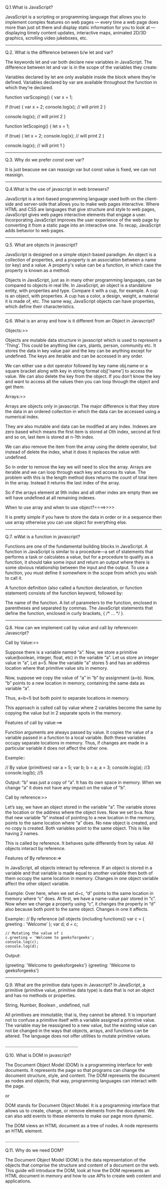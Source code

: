 Q.1.What is JavaScript?

JavaScript is a scripting or programming language that allows you to implement complex features on web pages — every time a web page does more than just sit there and display static information for you to look at — displaying timely content updates, interactive maps, animated 2D/3D graphics, scrolling video jukeboxes, etc. 

----------------------------------------------------

Q.2. What is the difference between b/w let and var?

The keywords let and var both declare new variables in JavaScript. The difference between let and var is in the scope of the variables they create:

Variables declared by let are only available inside the block where they’re defined.
Variables declared by var are available throughout the function in which they’re declared.

function varScoping() {
  var x = 1;

  if (true) {
    var x = 2;
    console.log(x); // will print 2
  }

  console.log(x); // will print 2
}

function letScoping() {
  let x = 1;

  if (true) {
    let x = 2;
    console.log(x); // will print 2
  }

  console.log(x); // will print 1
}

-----------------------------------------

Q.3. Why do we prefer const over var?

It is just beacuse we can reassign var but const value is fixed, we can not reassign.

-------------------------------------------------

Q.4.What is the use of javascript in web browsers?

JavaScript is a text-based programming language used both on the client-side and server-side that allows you to make web pages interactive. Where HTML and CSS are languages that give structure and style to web pages, JavaScript gives web pages interactive elements that engage a user.
Incorporating JavaScript improves the user experience of the web page by converting it from a static page into an interactive one. To recap, JavaScript adds behavior to web pages.

----------------------------------------------

Q.5. What are objects in javascript?

JavaScript is designed on a simple object-based paradigm. An object is a collection of properties, and a property is an association between a name (or key) and a value. A property's value can be a function, in which case the property is known as a method.

Objects in JavaScript, just as in many other programming languages, can be compared to objects in real life. In JavaScript, an object is a standalone entity, with properties and type. Compare it with a cup, for example. A cup is an object, with properties. A cup has a color, a design, weight, a material it is made of, etc. The same way, JavaScript objects can have properties, which define their characteristics.

-----------------------------------------------

Q.6. What is an array and how is it different from an Object in Javascript?

Objects:>>

Objects are mutable data structure in javascript which is used to represent a ‘Thing’. This could be anything like cars, plants, person, community etc.
It stores the data in key value pair and the key can be anything except for undefined. The keys are iterable and can be accessed in any order.

We can either use a dot operator followed by key name obj.name or a square bracket along with key in string format obj['name'] to access the value.
We can also delete the key from the object.
If you don’t know the key and want to access all the values then you can loop through the object and get them.

Arrays:>>

Arrays are objects only in javascript. The major difference is that they store the data in an ordered collection in which the data can be accessed using a numerical index.

They are also mutable and data can be modified at any index. Indexes are zero based which means the first item is stored at Oth index, second at first and so on, last item is stored at n-1th index.

We can also remove the item from the array using the delete operator, but instead of delete the index, what it does it replaces the value with undefined.

So in order to remove the key we will need to slice the array.
Arrays are iterable and we can loop through each key and access its value.
The problem with this is the length method does returns the count of total item in the array. Instead it returns the last index of the array.

So if the arrays element at 9th index and all other index are empty then we will have undefined at all remaining indexes.


When to use array and when to use object?====>>>>

It is pretty simple if you have to store the data in order or in a sequence then use array otherwise you can use object for everything else.


----------------------------------------------------------

Q.7. wWat is a function in javascript?

Functions are one of the fundamental building blocks in JavaScript. A function in JavaScript is similar to a procedure—a set of statements that performs a task or calculates a value, but for a procedure to qualify as a function, it should take some input and return an output where there is some obvious relationship between the input and the output. To use a function, you must define it somewhere in the scope from which you wish to call it.

A function definition (also called a function declaration, or function statement) consists of the function keyword, followed by:

The name of the function.
A list of parameters to the function, enclosed in parentheses and separated by commas.
The JavaScript statements that define the function, enclosed in curly brackets, { /* … */ }.

------------------------------------------------------------

Q.8. How can we implement call by value and call by referencein Javascript?

Call by Value:>>

 Suppose there is a variable named “a”. Now, we store a primitive value(boolean, integer, float, etc) in the variable “a”. Let us store an integer value in “a”, Let a=5. Now the variable “a” stores 5 and has an address location where that primitive value sits in memory.

Now, suppose we copy the value of “a” in “b” by assignment (a=b). Now, “b” points to a new location in memory, containing the same data as variable “a”.

Thus, a=b=5 but both point to separate locations in memory.

This approach is called call by value where 2 variables become the same by copying the value but in 2 separate spots in the memory.

Features of call by value:==>

Function arguments are always passed by value.
It copies the value of a variable passed in a function to a local variable.
Both these variables occupy separate locations in memory. Thus, if changes are made in a particular variable it does not affect the other one.

Example::

// By value (primitives)
    var a = 5;
    var b;
    b = a;
    a = 3;
    console.log(a);     //3
    console.log(b);    //5

Output: “b” was just a copy of “a”. It has its own space in memory. When we change “a” it does not have any impact on the value of “b”. 

Call by reference:>>

Let’s say, we have an object stored in the variable “a”. The variable stores the location or the address where the object lives. Now we set b=a. Now that new variable “b” instead of pointing to a new location in the memory, points to the same location where “a” does. No new object is created, and no copy is created. Both variables point to the same object. This is like having 2 names.

This is called by reference. It behaves quite differently from by value. All objects interact by reference.

Features of By reference:=>

In JavaScript, all objects interact by reference.
If an object is stored in a variable and that variable is made equal to another variable then both of them occupy the same location in memory.
Changes in one object variable affect the other object variable.

Example:
Over here, when we set d=c, “d” points to the same location in memory where “c” does. At first, we have a name-value pair stored in “c”. Now when we change a property using “c”, it changes the property in “d” also because both point to the same object. Changes in one it affects.

Example::
    // By reference (all objects (including functions))
    var c = { greeting : 'Welcome' };
    var d;
    d = c;
      
    // Mutating the value of c
    c.greeting = 'Welcome to geeksforgeeks';
    console.log(c);
    console.log(d);

Output:

{greeting: 'Welcome to geeksforgeeks'}
{greeting: 'Welcome to geeksforgeeks'}

--------------------------------------------------------

Q.9. What are the primitive data types in Javascript?
In JavaScript, a primitive (primitive value, primitive data type) is data that is not an object and has no methods or properties.

String, Number, Boolean , undefined, null

All primitives are immutable; that is, they cannot be altered. It is important not to confuse a primitive itself with a variable assigned a primitive value. The variable may be reassigned to a new value, but the existing value can not be changed in the ways that objects, arrays, and functions can be altered. The language does not offer utilities to mutate primitive values.

..........................................................

Q.10. What is DOM in javascript?

The Document Object Model (DOM) is a programming interface for web documents. It represents the page so that programs can change the document structure, style, and content. The DOM represents the document as nodes and objects; that way, programming languages can interact with the page.

or

DOM stands for Document Object Model. It is a programming interface that allows us to create, change, or remove elements from the document. We can also add events to these elements to make our page more dynamic.

The DOM views an HTML document as a tree of nodes. A node represents an HTML element.

...........................................................

Q.11. Why do we need DOM?

The Document Object Model (DOM) is the data representation of the objects that comprise the structure and content of a document on the web. This guide will introduce the DOM, look at how the DOM represents an HTML document in memory and how to use APIs to create web content and applications.